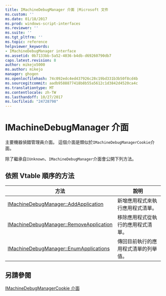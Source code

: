 ```yaml
---
title: IMachineDebugManager 介面 |Microsoft 文件
ms.custom: ''
ms.date: 01/18/2017
ms.prod: windows-script-interfaces
ms.reviewer: ''
ms.suite: ''
ms.tgt_pltfrm: ''
ms.topic: reference
helpviewer_keywords:
- IMachineDebugManager interface
ms.assetid: 0b7133bb-5a52-4036-b4db-d69260790db7
caps.latest.revision: 8
author: mikejo5000
ms.author: mikejo
manager: ghogen
ms.openlocfilehash: 74c092edc4ed437926c28c19bd331b3b50f8cd4b
ms.sourcegitcommit: aadb9588877418b8b55a5612c1d3842d4520ca4c
ms.translationtype: MT
ms.contentlocale: zh-TW
ms.lasthandoff: 10/27/2017
ms.locfileid: "24728798"
---
```

# <a name="imachinedebugmanager-interface"></a>IMachineDebugManager 介面
主要機器偵錯管理員介面。 這個介面是類似於`IMachineDebugManagerCookie`介面。  
  
 除了繼承自`IUnknown`、`IMachineDebugManager`介面會公開下列方法。  
  
## <a name="methods-in-vtable-order"></a>依照 Vtable 順序的方法  
  
|方法|說明|  
|------------|-----------------|  
|[IMachineDebugManager::AddApplication](../../winscript/reference/imachinedebugmanager-addapplication.md)|新增應用程式來執行應用程式清單。|  
|[IMachineDebugManager::RemoveApplication](../../winscript/reference/imachinedebugmanager-removeapplication.md)|移除應用程式從執行的應用程式清單。|  
|[IMachineDebugManager::EnumApplications](../../winscript/reference/imachinedebugmanager-enumapplications.md)|傳回目前執行的應用程式清單的列舉值。|  
  
## <a name="see-also"></a>另請參閱  
 [IMachineDebugManagerCookie 介面](../../winscript/reference/imachinedebugmanagercookie-interface.md)